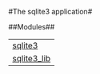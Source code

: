 

#The sqlite3 application#


##Modules##


<table width="100%" border="0" summary="list of modules">
<tr><td><a href="http://github.com/Feuerlabs/kvdb/blob/master/doc/sqlite3.md" class="module">sqlite3</a></td></tr>
<tr><td><a href="http://github.com/Feuerlabs/kvdb/blob/master/doc/sqlite3_lib.md" class="module">sqlite3_lib</a></td></tr></table>

